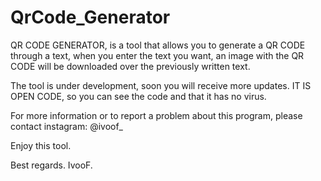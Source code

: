 # QrCode_Generator

QR CODE GENERATOR, is a tool that allows you to generate a QR CODE through a text, when you enter the text you want, an image with the QR CODE will be downloaded over the previously written text.

The tool is under development, soon you will receive more updates.
IT IS OPEN CODE, so you can see the code and that it has no virus.

For more information or to report a problem about this program, please contact instagram: @ivoof_

Enjoy this tool.

Best regards. IvooF.
